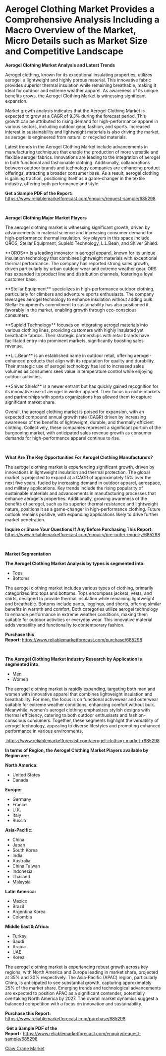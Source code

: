 <p><h1>Aerogel Clothing Market Provides a Comprehensive Analysis Including a Macro Overview of the Market, Micro Details such as Market Size and Competitive Landscape</h1></p><p><strong>Aerogel Clothing Market Analysis and Latest Trends</strong></p>
<p><p>Aerogel clothing, known for its exceptional insulating properties, utilizes aerogel, a lightweight and highly porous material. This innovative fabric provides superior thermal insulation while remaining breathable, making it ideal for outdoor and extreme weather apparel. As awareness of its unique benefits grows, the Aerogel Clothing Market is witnessing significant expansion.</p><p>Market growth analysis indicates that the Aerogel Clothing Market is expected to grow at a CAGR of 9.3% during the forecast period. This growth can be attributed to rising demand for high-performance apparel in various sectors, including outdoor gear, fashion, and sports. Increased interest in sustainability and lightweight materials is also driving the market, as aerogel is engineered from natural or recycled materials.</p><p>Latest trends in the Aerogel Clothing Market include advancements in manufacturing techniques that enable the production of more versatile and flexible aerogel fabrics. Innovations are leading to the integration of aerogel in both functional and fashionable clothing. Additionally, collaborations between outdoor brands and technology companies are enhancing product offerings, attracting a broader consumer base. As a result, aerogel clothing is gaining traction, positioning itself as a game-changer in the textile industry, offering both performance and style.</p></p>
<p><strong>Get a Sample PDF of the Report:&nbsp;</strong> <a href="https://www.reliablemarketforecast.com/enquiry/request-sample/685298?utm_campaign=2321&utm_medium=2&utm_source=Github&utm_content=ia&utm_term=08022025&utm_id=aerogel-clothing">https://www.reliablemarketforecast.com/enquiry/request-sample/685298</a></p>
<p>&nbsp;</p>
<p><strong>Aerogel Clothing Major Market Players</strong></p>
<p><p>The aerogel clothing market is witnessing significant growth, driven by advancements in material science and increasing consumer demand for high-performance thermal insulation. Key players in this space include OROS, Stellar Equipment, Supield Technology, L.L.Bean, and Shiver Shield.</p><p>**OROS** is a leading innovator in aerogel apparel, known for its unique insulation technology that combines lightweight materials with exceptional thermal performance. The company has reported strong sales growth, driven particularly by urban outdoor wear and extreme weather gear. ORS has expanded its product line and distribution channels, fostering a loyal customer base.</p><p>**Stellar Equipment** specializes in high-performance outdoor clothing, particularly for climbers and adventure sports enthusiasts. The company leverages aerogel technology to enhance insulation without adding bulk. Stellar Equipment’s commitment to sustainability has also positioned it favorably in the market, enabling growth through eco-conscious consumers.</p><p>**Supield Technology** focuses on integrating aerogel materials into various clothing lines, providing customers with highly insulated yet breathable fabrics. Their strategic partnerships with retail brands have facilitated entry into prominent markets, significantly boosting sales revenue.</p><p>**L.L.Bean** is an established name in outdoor retail, offering aerogel-enhanced products that align with its reputation for quality and durability. Their strategic use of aerogel technology has led to increased sales volumes as consumers seek value in temperature control while enjoying outdoor activities.</p><p>**Shiver Shield** is a newer entrant but has quickly gained recognition for its innovative use of aerogel in winter apparel. Their focus on niche markets and partnerships with sports organizations has allowed them to capture significant market share.</p><p>Overall, the aerogel clothing market is poised for expansion, with an expected compound annual growth rate (CAGR) driven by increasing awareness of the benefits of lightweight, durable, and thermally efficient clothing. Collectively, these companies represent a significant portion of the burgeoning market, with anticipated sales revenue growth as consumer demands for high-performance apparel continue to rise.</p></p>
<p>&nbsp;</p>
<p><strong>What Are The Key Opportunities For Aerogel Clothing Manufacturers?</strong></p>
<p><p>The aerogel clothing market is experiencing significant growth, driven by innovations in lightweight insulation and thermal protection. The global market is projected to expand at a CAGR of approximately 15% over the next five years, fueled by increasing demand in outdoor apparel, aerospace, and military applications. Key trends include the rising popularity of sustainable materials and advancements in manufacturing processes that enhance aerogel's properties. Additionally, growing awareness of the benefits of aerogel, such as its superior thermal resistance and lightweight nature, positions it as a game-changer in high-performance clothing. Future outlook remains positive, with expanding applications likely to drive further market penetration.</p></p>
<p><strong>Inquire or Share Your Questions If Any Before Purchasing This Report:</strong> <a href="https://www.reliablemarketforecast.com/enquiry/pre-order-enquiry/685298?utm_campaign=2321&utm_medium=2&utm_source=Github&utm_content=ia&utm_term=08022025&utm_id=aerogel-clothing">https://www.reliablemarketforecast.com/enquiry/pre-order-enquiry/685298</a></p>
<p>&nbsp;</p>
<p><strong>Market Segmentation</strong></p>
<p><strong>The Aerogel Clothing Market Analysis by types is segmented into:</strong></p>
<p><ul><li>Tops</li><li>Bottoms</li></ul></p>
<p><p>The aerogel clothing market includes various types of clothing, primarily categorized into tops and bottoms. Tops encompass jackets, vests, and shirts, designed to provide thermal insulation while remaining lightweight and breathable. Bottoms include pants, leggings, and shorts, offering similar benefits in warmth and comfort. Both categories utilize aerogel technology to enhance performance in extreme weather conditions, making them suitable for outdoor activities or everyday wear. This innovative material adds versatility and functionality to contemporary fashion.</p></p>
<p><strong>Purchase this Report:&nbsp;</strong><a href="https://www.reliablemarketforecast.com/purchase/685298?utm_campaign=2321&utm_medium=2&utm_source=Github&utm_content=ia&utm_term=08022025&utm_id=aerogel-clothing">https://www.reliablemarketforecast.com/purchase/685298</a></p>
<p>&nbsp;</p>
<p><strong>The Aerogel Clothing Market Industry Research by Application is segmented into:</strong></p>
<p><ul><li>Men</li><li>Women</li></ul></p>
<p><p>The aerogel clothing market is rapidly expanding, targeting both men and women with innovative apparel that combines lightweight insulation and breathability. For men, the focus is on functional activewear and outerwear suitable for extreme weather conditions, enhancing comfort without bulk. Meanwhile, women's aerogel clothing emphasizes stylish designs with thermal efficiency, catering to both outdoor enthusiasts and fashion-conscious consumers. Together, these segments highlight the versatility of aerogel technology, appealing to diverse lifestyles and promoting enhanced performance in various environments.</p></p>
<p><a href="https://www.reliablemarketforecast.com/aerogel-clothing-market-r685298?utm_campaign=2321&utm_medium=2&utm_source=Github&utm_content=ia&utm_term=08022025&utm_id=aerogel-clothing">&nbsp;https://www.reliablemarketforecast.com/aerogel-clothing-market-r685298</a></p>
<p><strong>In terms of Region, the Aerogel Clothing Market Players available by Region are:</strong></p>
<p>
    <p> <strong> North America: </strong>
        <ul>
            <li>United States</li>
            <li>Canada</li>
        </ul>
        </p> 
    <p> <strong> Europe: </strong>
        <ul>
            <li>Germany</li>
            <li>France</li>
            <li>U.K.</li>
            <li>Italy</li>
            <li>Russia</li>
        </ul>
        </p> 
    <p> <strong> Asia-Pacific: </strong>
        <ul>
            <li>China</li>
            <li>Japan</li>
            <li>South Korea</li>
            <li>India</li>
            <li>Australia</li>
            <li>China Taiwan</li>
            <li>Indonesia</li>
            <li>Thailand</li>
            <li>Malaysia</li>
        </ul>
        </p> 
    <p> <strong> Latin America: </strong>
        <ul>
            <li>Mexico</li>
            <li>Brazil</li>
            <li>Argentina Korea</li>
            <li>Colombia</li>
        </ul>
        </p> 
    <p> <strong> Middle East & Africa: </strong>
        <ul>
            <li>Turkey</li>
            <li>Saudi</li>
            <li>Arabia</li>
            <li>UAE</li>
            <li>Korea</li>
        </ul>
    </p>
    </p>
<p><p>The aerogel clothing market is experiencing robust growth across key regions, with North America and Europe leading in market share, projected at 35% and 30% respectively. The Asia-Pacific (APAC) region, particularly China, is anticipated to see substantial growth, capturing approximately 25% of the market share. Emerging trends and technological advancements are expected to position APAC as a significant contender, potentially overtaking North America by 2027. The overall market dynamics suggest a balanced competition with a focus on innovation and sustainability.</p></p>
<p><strong>Purchase this Report: </strong><a href="https://www.reliablemarketforecast.com/purchase/685298?utm_campaign=2321&utm_medium=2&utm_source=Github&utm_content=ia&utm_term=08022025&utm_id=aerogel-clothing">https://www.reliablemarketforecast.com/purchase/685298</a></p>
<p>&nbsp;<strong>Get a Sample PDF of the Report:&nbsp;&nbsp;</strong><a href="https://www.reliablemarketforecast.com/enquiry/request-sample/685298?utm_campaign=2321&utm_medium=2&utm_source=Github&utm_content=ia&utm_term=08022025&utm_id=aerogel-clothing">https://www.reliablemarketforecast.com/enquiry/request-sample/685298</a></p>
<p><strong></strong></p>
<p><p><a href="https://github.com/ovtkosle/Market-Research-Report-List-1/blob/main/claw-crane-market.md?utm_campaign=2321&utm_medium=2&utm_source=Github&utm_content=ia&utm_term=08022025&utm_id=aerogel-clothing">Claw Crane Market</a></p></p>
